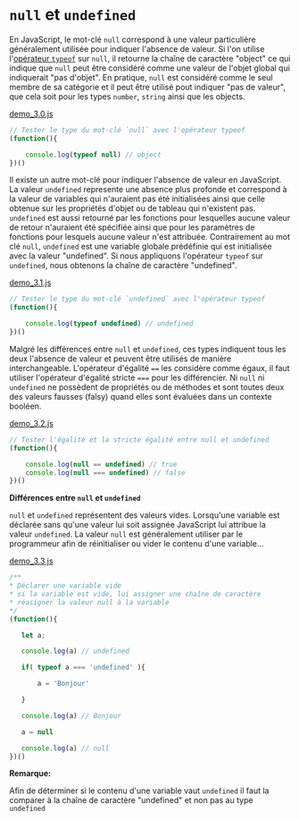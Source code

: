 # `null` et `undefined`

En JavaScript, le mot-clé `null` correspond à une valeur particulière généralement utilisée pour indiquer l'absence de valeur. Si l'on utilise l'[opérateur `typeof`](https://developer.mozilla.org/fr/docs/Web/JavaScript/Reference/Op%C3%A9rateurs/L_op%C3%A9rateur_typeof) sur `null`, il retourne la chaîne de caractère "object" ce qui indique que `null` peut être considéré comme une valeur de l'objet global qui indiquerait "pas d'objet". En pratique, `null` est considéré comme le seul membre de sa catégorie et il peut être utilisé pout indiquer "pas de valeur", que cela soit pour les types `number`, `string` ainsi que les objects.

[demo_3.0.js](./demo_3.0.js)
```javascript
// Tester le type du mot-clé `null` avec l'opérateur typeof
(function(){

    console.log(typeof null) // object
})()
```
Il existe un autre mot-clé pour indiquer l'absence de valeur en JavaScript. La valeur `undefined` represente une absence plus profonde et correspond à la valeur de variables qui n'auraient pas été initialisées ainsi que celle obtenue sur les propriétés d'objet ou de tableau qui n'existent pas. `undefined` est aussi retourné par les fonctions pour lesquelles aucune valeur de retour n'auraient été spécifiée ainsi que pour les paramètres de fonctions pour lesquels aucune valeur n'est attribuée. Contrairement au mot clé `null`, `undefined` est une variable globale prédéfinie qui est initialisée avec la valeur "undefined". Si nous appliquons l'opérateur `typeof` sur `undefined`, nous obtenons la chaîne de caractère "undefined".

[demo_3.1.js](./demo_3.1.js)
```javascript
// Tester le type du mot-clé `undefined` avec l'opérateur typeof
(function(){

    console.log(typeof undefined) // undefined
})()
```
Malgré les différences entre  `null` et `undefined`, ces types indiquent tous les deux l'absence de valeur et peuvent être utilisés de manière interchangeable. L'opérateur d'égalité `==` les considère comme égaux, il faut utiliser l'opérateur d'égalité stricte `===` pour les différencier. Ni `null` ni `undefined` ne possèdent de propriétés ou de méthodes et sont toutes deux des valeurs fausses (falsy) quand elles sont évaluées dans un contexte booléen.

[demo_3.2.js](./demo_3.2.js)
````javascript
// Tester l'égalité et la stricte égalité entre null et undefined 
(function(){

    console.log(null == undefined) // true
    console.log(null === undefined) // false
})()
````
**Différences entre `null` et `undefined`**

 `null` et `undefined` représentent des valeurs vides. Lorsqu'une variable est déclarée sans qu'une valeur lui soit assignée JavaScript lui attribue la valeur `undefined`. La valeur `null` est généralement utiliser par le programmeur afin de réinitialiser ou vider le contenu d'une variable...

[demo_3.3.js](./demo_3.3.js)
 ```javascript
/**
* Déclarer une variable vide
* si la variable est vide, lui assigner une chaîne de caractère
* réasigner la valeur null à la variable
*/
(function(){

    let a;

    console.log(a) // undefined

    if( typeof a === 'undefined' ){

        a = 'Bonjour'

    }

    console.log(a) // Bonjour

    a = null

    console.log(a) // null
})()
```

__Remarque:__ 

Afin de déterminer si le contenu d'une variable vaut `undefined` il faut la comparer à la chaîne de caractère "undefined" et non pas au type `undefined`












